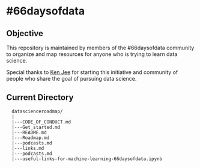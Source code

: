 # #66daysofdata

## Objective

This repository is maintained by members of the #66daysofdata community to organize and map resources for anyone who is trying to learn data science.

Special thanks to [Ken Jee](https://www.youtube.com/channel/UCiT9RITQ9PW6BhXK0y2jaeg) for starting this initiative and community of people who share the goal of pursuing data science.

## Current Directory

```
  datascienceroadmap/
  | 
  |---CODE_OF_CONDUCT.md
  |---Get_started.md
  |---README.md
  |---Roadmap.md
  |---podcasts.md
  |---links.md
  |---podcasts.md
  |---useful-links-for-machine-learning-66daysofdata.ipynb
```
